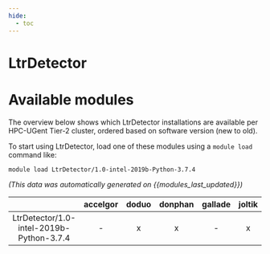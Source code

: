 ```yaml
---
hide:
  - toc
---
```


LtrDetector
===========

# Available modules


The overview below shows which LtrDetector installations are available per HPC-UGent Tier-2 cluster, ordered based on software version (new to old).

To start using LtrDetector, load one of these modules using a `module load` command like:

```shell
module load LtrDetector/1.0-intel-2019b-Python-3.7.4
```

*(This data was automatically generated on {{modules_last_updated}})*  

| |accelgor|doduo|donphan|gallade|joltik|shinx|skitty|
| :---: | :---: | :---: | :---: | :---: | :---: | :---: | :---: |
|LtrDetector/1.0-intel-2019b-Python-3.7.4|-|x|x|-|x|-|-|
